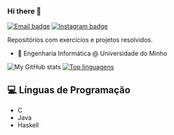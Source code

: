 ### Hi there 👋

[![Email badge](https://img.shields.io/badge/-Email-c71610?style=for-the-badge&logo=Gmail&logoColor=white)](mailto:jprmsilva05@gmail.com)
[![Instagram badge](https://img.shields.io/badge/-@ramoss05-critical?style=for-the-badge&logo=Instagram&logoColor=white)](https://www.instagram.com/ramoss05/)

Repositórios com exercícios e projetos resolvidos.

- 🔭 Engenharia Informática @ Universidade do Minho

![My GitHub stats](https://github-readme-stats.vercel.app/api?username=joaoramoss&count_private=true&show_icons=true&theme=nord&hide=contribs&hide_border=true)
[![Top linguagens](https://github-readme-stats.vercel.app/api/top-langs/?username=JoaoRamoss&layout=compact&theme=nord&hide_border=true)](https://github.com/anuraghazra/github-readme-stats)

## 💻 Línguas de Programação
* C
* Java
* Haskell
